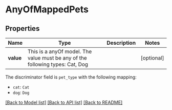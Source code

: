 # AnyOfMappedPets



## Properties
Name | Type | Description | Notes
------------ | ------------- | ------------- | -------------
**value** | This is a anyOf model. The value must be any of the following types: Cat, Dog |  | [optional] 

The discriminator field is `pet_type` with the following mapping:
 - `cat`: `Cat`
 - `dog`: `Dog`




[[Back to Model list]](../README.md#models) [[Back to API list]](../README.md#api-endpoints) [[Back to README]](../README.md)


